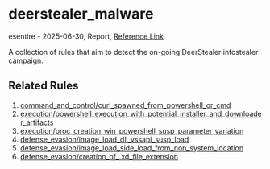 
# deerstealer_malware

esentire - 2025-06-30, Report, [Reference Link](https://www.esentire.com/blog/dont-get-caught-in-the-headlights-deerstealer-analysis)

A collection of rules that aim to detect the on-going DeerStealer infostealer campaign.

## Related Rules

1. [command_and_control/curl_spawned_from_powershell_or_cmd](https://github.com/Inovasys-CS/EDI/tree/main/emulation_and_detection/command_and_control/curl_spawned_from_powershell_or_cmd)
2. [execution/powershell_execution_with_potential_installer_and_downloader_artifacts](https://github.com/Inovasys-CS/EDI/tree/main/emulation_and_detection/execution/powershell_execution_with_potential_installer_and_downloader_artifacts)
3. [execution/proc_creation_win_powershell_susp_parameter_variation](https://github.com/Inovasys-CS/EDI/tree/main/emulation_and_detection/execution/proc_creation_win_powershell_susp_parameter_variation)
4. [defense_evasion/image_load_dll_vssapi_susp_load](https://github.com/Inovasys-CS/EDI/tree/main/emulation_and_detection/defense_evasion/image_load_dll_vssapi_susp_load)
5. [defense_evasion/image_load_side_load_from_non_system_location](https://github.com/Inovasys-CS/EDI/tree/main/emulation_and_detection/defense_evasion/image_load_side_load_from_non_system_location)
6. [defense_evasion/creation_of_.xd_file_extension](https://github.com/Inovasys-CS/EDI/tree/main/emulation_and_detection/defense_evasion/creation_of_.xd_file_extension)

